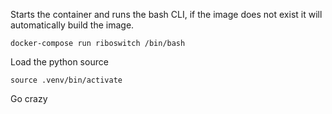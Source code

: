 
Starts the container and runs the bash CLI, if the image does not exist it will automatically build the image.
```
docker-compose run riboswitch /bin/bash
```


Load the python source
```
source .venv/bin/activate
```

Go crazy
